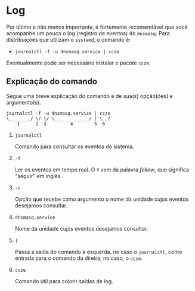# Log

Por último e não menos importante, é fortemente recomendável que você acompanhe um pouco o log (registro de eventos) do `dnsmasq`. Para distribuições que utilizam o `systemd`,  o comando é: 

- `journalctl -f -u dnsmasq.service | ccze`

Eventualmente pode ser necessário instalar o pacote `ccze`.

## Explicação do comando

Segue uma breve explicação do comando e de sua(s) opção(ões) e argumento(s).

```
journalctl -f -u dnsmasq.service | ccze
\________/ \/ \/ \_____________/ | \__/
    1      2  3         4        5  6  
```

1. `journalctl`

    Comando para consultar os eventos do sistema.

2. `-f`

    Ler os eventos em tempo real. O `f` vem da palavra *follow*, que significa "seguir" em inglês.

3. `-u`
    
    Opção que recebe como argumento o nome da unidade cujos eventos desejamos consultar.

4. `dnsmasq.service`
    
    Nome da unidade cujos eventos desejamos consultar.

5. `|`
    
    Passa a saída do comando à esquerda, no caso o `journalctl`, como entrada para o comando da direira, no caso, o `ccze`.

6. `ccze`
    
    Comando útil para colorir saídas de log.

